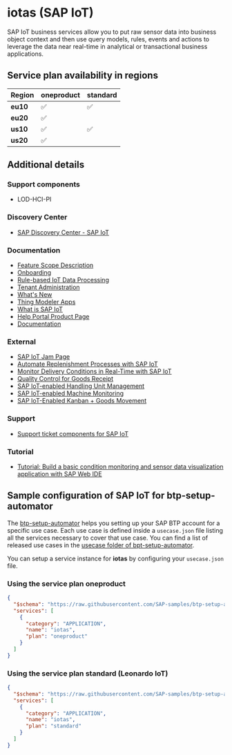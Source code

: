 # iotas (SAP IoT)

SAP IoT business services allow you to put raw sensor data into business object context and then use query models, rules, events and actions to leverage the data near real-time in analytical or transactional business applications.

## Service plan availability in regions

| Region | oneproduct | standard |
|--------|------------|----------|
|  **eu10** | ✅ | ✅ |
|  **eu20** | ✅ | |
|  **us10** | ✅ | ✅ |
|  **us20** | ✅ | |

## Additional details

### Support components

- LOD-HCI-PI

### Discovery Center

- [SAP Discovery Center - SAP IoT](https://discovery-center.cloud.sap/serviceCatalog/sap-iot)

### Documentation

- [Feature Scope Description](https://help.sap.com/doc/f7254d7f9e0d4dc9b54a3f5f95987a2b/latest/en-US/leonardo_iot_fsd.pdf)
- [Onboarding](https://help.sap.com/viewer/195126f4601945cba0886cbbcbf3d364/latest/en-US/bfe6a46a13d14222949072bf330ff2f4.html)
- [Rule-based IoT Data Processing](https://help.sap.com/viewer/1ab61090ec4c4c779cd4360372ab95b5/latest/en-US)
- [Tenant Administration](https://help.sap.com/viewer/500ea53fcd9a4974a338747cebf1d350/latest/en-US)
- [What's New](https://help.sap.com/viewer/81d9f9ab5a3b430f83430c9f41aacb27/latest/en-US)
- [Thing Modeler Apps](https://help.sap.com/viewer/e057ad687acc4d2d8f2893609aff248b/latest/en-US)
- [What is SAP IoT](https://help.sap.com/viewer/fffd6ca18e374c2e80688dab5c31527f/latest/en-US/3c61bd1bedc4473fbd952e92b5e7cf8d.html)
- [Help Portal Product Page](https://help.sap.com/docs/SAP_I)
- [Documentation](https://help.sap.com/docs/SAP_L)

### External

- [SAP IoT Jam Page](https://jam4.sapjam.com/groups/798dvYCPdNyqZMskeFof8j/overview_page/l6ZtC0kGqLcxghEV7m2lN4)
- [Automate Replenishment Processes with SAP IoT](https://www.youtube.com/embed/1CPBpXW6Ls8)
- [Monitor Delivery Conditions in Real-Time with SAP IoT](https://www.youtube.com/embed/R53ut4RdznM)
- [Quality Control for Goods Receipt](https://www.youtube.com/embed/ROnhz4sQd54)
- [SAP IoT-enabled Handling Unit Management](https://www.youtube.com/embed/ch0YyHl3g3c)
- [SAP IoT-enabled Machine Monitoring](https://www.youtube.com/embed/rA74qjdcQ1M)
- [SAP IoT-Enabled Kanban + Goods Movement](https://www.youtube.com/embed/wVPUDaVuvkA)

### Support

- [Support ticket components for SAP IoT](https://help.sap.com/viewer/195126f4601945cba0886cbbcbf3d364/latest/en-US/60e9baa62230413b8870db44c741eef1.html)

### Tutorial

- [Tutorial: Build a basic condition monitoring and sensor data visualization application with SAP Web IDE](https://developers.sap.com/tutorials/iot-express-5-use-webide-template.html)

## Sample configuration of **SAP IoT** for btp-setup-automator

The [btp-setup-automator](https://github.com/SAP-samples/btp-setup-automator) helps you setting up your SAP BTP account for a specific use case. Each use case is defined inside a `usecase.json` file listing all the services necessary to cover that use case. You can find a list of released use cases in the [usecase folder of bpt-setup-automator](https://github.com/SAP-samples/btp-setup-automator/tree/main/usecases).

You can setup a service instance for **iotas** by configuring your `usecase.json` file.

### Using the service plan **oneproduct**

```json
{
  "$schema": "https://raw.githubusercontent.com/SAP-samples/btp-setup-automator/main/libs/btpsa-usecase.json",
  "services": [
    {
      "category": "APPLICATION",
      "name": "iotas",
      "plan": "oneproduct"
    }
  ]
}
```

### Using the service plan **standard** (Leonardo IoT)

```json
{
  "$schema": "https://raw.githubusercontent.com/SAP-samples/btp-setup-automator/main/libs/btpsa-usecase.json",
  "services": [
    {
      "category": "APPLICATION",
      "name": "iotas",
      "plan": "standard"
    }
  ]
}
```
